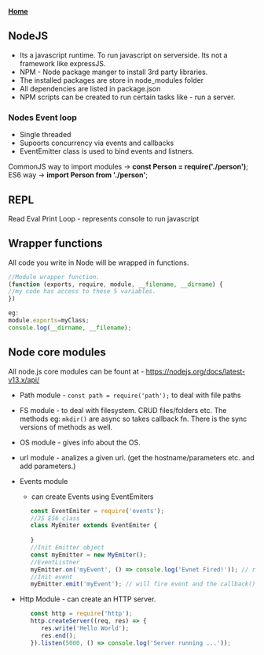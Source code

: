 **[Home](../index.md)**  

## NodeJS
- Its a javascript runtime. To run javascript on serverside. Its not a framework like expressJS.  
- NPM - Node package manger to install 3rd party libraries.  
- The installed packages are store in node_modules folder   
- All dependencies are listed in package.json   
- NPM scripts can be created to run certain tasks like - run a server.   

### Nodes Event loop
- Single threaded
- Supoorts concurrency via events and callbacks
- EventEmitter class is used to bind events and listners.   

CommonJS way to import modules -> **const Person = require('./person')**;   
ES6 way -> **import Person from './person'**;   

## REPL
Read Eval Print Loop - represents console to run javascript

## Wrapper functions
All code you write in Node will be wrapped in functions.
```js
//Module wrapper function.
(function (exports, require, module, __filename, __dirname) {
//my code has access to these 5 variables.
})

eg:
module.exports=myClass;
console.log(__dirname, __filename);
```
## Node core modules
All node.js core modules can be fount at - https://nodejs.org/docs/latest-v13.x/api/  
- Path module - ```const path = require('path');``` to deal with file paths
- FS module - to deal with filesystem. CRUD files/folders etc. The methods eg: ```mkdir()``` are async so takes callback fn. There is the sync versions of methods as well.
- OS module - gives info about the OS.
- url module - analizes a given url. (get the hostname/parameters etc. and add parameters.)
- Events module
   - can create Events using EventEmiters
   
   ```js
      const EventEmiter = require('events');
      //JS ES6 class
      class MyEmiter extends EventEmiter {
      
      }
      //Init Emitter object
      const myEmitter = new MyEmiter();
      //EventListner 
      myEmitter.on('myEvent', () => console.log('Evnet Fired!')); // register an event named myEvent with its callback()
      //Init event
      myEmitter.emit('myEvent'); // will fire event and the callback() will run -> Event Fired! printed on console.
   ```
- Http Module - can create an HTTP server.
   ```js
      const http = require('http');
      http.createServer((req, res) => {
         res.write('Hello World');
         res.end();
      }).listen(5000, () => console.log('Server running ...'));
   ```
